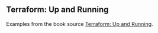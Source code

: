 ## Terraform: Up and Running

Examples from the book source [Terraform: Up and Running](https://www.terraformupandrunning.com/).

